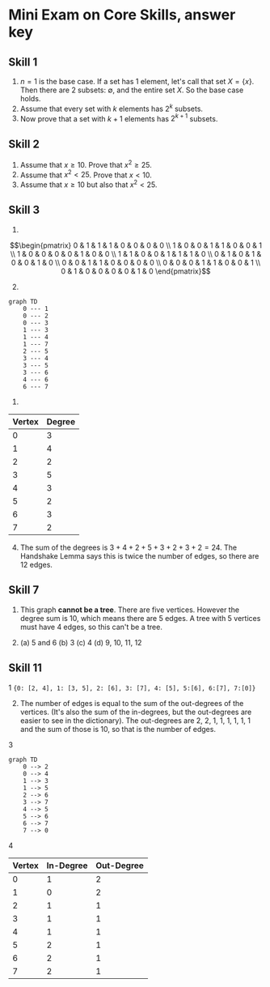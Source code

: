 # Mini Exam on Core Skills, answer key

## Skill 1

1. $n=1$ is the base case. If a set has 1 element, let's call that set $X = \lbrace x \rbrace$. Then there are 2 subsets: $\emptyset$, and the entire set $X$. So the base case holds. 
2. Assume that every set with $k$ elements has $2^k$ subsets. 
3. Now prove that a set with $k+1$ elements has $2^{k+1}$ subsets. 


## Skill 2

1. Assume that $x \geq 10$. Prove that $x^2 \geq 25$. 
2. Assume that $x^2 < 25$. Prove that $x < 10$. 
3. Assume that $x \geq 10$ but also that $x^2 < 25$. 

## Skill 3

1. 

$$\begin{pmatrix}
0 & 1 & 1 & 1 & 0 & 0 & 0 & 0 \\
1 & 0 & 0 & 1 & 1 & 0 & 0 & 1 \\
1 & 0 & 0 & 0 & 0 & 1 & 0 & 0 \\
1 & 1 & 0 & 0 & 1 & 1 & 1 & 0 \\
0 & 1 & 0 & 1 & 0 & 0 & 1 & 0 \\
0 & 0 & 1 & 1 & 0 & 0 & 0 & 0 \\
0 & 0 & 0 & 1 & 1 & 0 & 0 & 1 \\
0 & 1 & 0 & 0 & 0 & 0 & 1 & 0
\end{pmatrix}$$

2.
```mermaid
graph TD
    0 --- 1
    0 --- 2
    0 --- 3
    1 --- 3
    1 --- 4
    1 --- 7
    2 --- 5
    3 --- 4
    3 --- 5
    3 --- 6
    4 --- 6
    6 --- 7
```

1. 

| Vertex | Degree |
|--------|--------|
| 0 | 3 |
| 1 | 4 |
| 2 | 2 |
| 3 | 5 |
| 4 | 3 |
| 5 | 2 |
| 6 | 3 |
| 7 | 2 | 

4. The sum of the degrees is $3+4+2+5+3+2+3+2 = 24$. The Handshake Lemma says this is twice the number of edges, so there are 12 edges. 


## Skill 7

1. This graph **cannot be a tree**. There are five vertices. However the degree sum is 10, which means there are 5 edges. A tree with 5 vertices must have 4 edges, so this can't be a tree. 

2. 
    (a) 5 and 6 
    (b) 3
    (c) 4
    (d) 9, 10, 11, 12 



## Skill 11

1
`{0: [2, 4], 1: [3, 5], 2: [6], 3: [7], 4: [5], 5:[6], 6:[7], 7:[0]}`

2. The number of edges is equal to the sum of the out-degrees of the vertices. (It's also the sum of the in-degrees, but the out-degrees are easier to see in the dictionary). The out-degrees are 2, 2, 1, 1, 1, 1, 1, 1 and the sum of those is 10, so that is the number of edges. 

3
```mermaid
graph TD
    0 --> 2
    0 --> 4
    1 --> 3
    1 --> 5
    2 --> 6
    3 --> 7
    4 --> 5
    5 --> 6
    6 --> 7
    7 --> 0
```

4

| Vertex | In-Degree | Out-Degree |
|--------|-----------|------------|
| 0 | 1 | 2 |
| 1 | 0 | 2 |
| 2 | 1 | 1 |
| 3 | 1 | 1 |
| 4 | 1 | 1 |
| 5 | 2 | 1 |
| 6 | 2 | 1 |
| 7 | 2 | 1 |